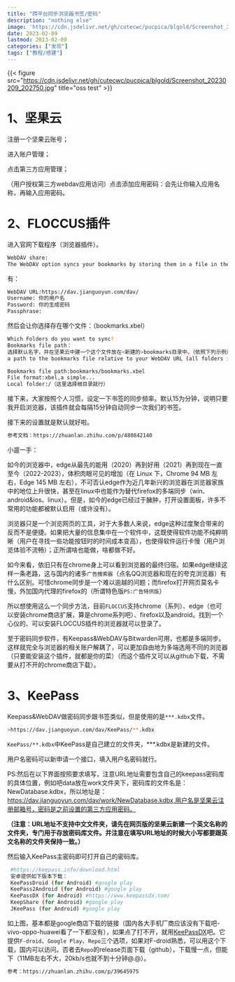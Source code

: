 ```yaml
---
title: "跨平台同步浏览器书签/密码"
description: "nothing else"
image: 'https://cdn.jsdelivr.net/gh/cutecwc/pucpica/blgold/Screenshot_20230209_202750.jpg'
date: 2023-02-09
lastmod: 2023-02-09
categories: ["发现"]
tags: ["教程/搭建"]
---
```


{{< figure src="https://cdn.jsdelivr.net/gh/cutecwc/pucpica/blgold/Screenshot_20230209_202750.jpg" title="oss test" >}}

# 1、坚果云

注册一个坚果云账号；

进入账户管理；

点击第三方应用管理；

（用户授权第三方webdav应用访问）点击添加应用密码：会先让你输入应用名称，再输入应用密码。

# 2、FLOCCUS插件

进入官网下载程序（浏览器插件）。

```bash
WebDAV share:
The WebDAV option syncs your bookmarks by storing them in a file in the provided WebDAV share. There is no accompanying web UI for this option and you can use it with any WebDAV-compatible server. It can sync http, ftp, data and javascript bookmarks.The WebDAV option syncs your bookmarks by storing them in a file in the provided WebDAV share. There is no accompanying web UI for this option and you can use it with any WebDAV-compatible server. It can sync http, ftp, data and javascript bookmarks.
```

有：

```bash
WebDAV URL:https://dav.jianguoyun.com/dav/
Username: 你的用户名
Password: 你的生成密码
Passphrase:
```

然后会让你选择存在哪个文件：（bookmarks.xbel）

```bash
Which Folders do you want to sync?
Bookmarks file path：
选择默认名字，并在坚果云中建一个这个文件放在<新建的>bookmarks目录中。（依照下列示例进行更改）
a path to the bookmarks file relative to your WebDAV URL (all folders in the path must already exist). e.g. personal_stuff/bookmarks.xbel

Bookmarks file path:bookmarks/bookmarks.xbel
File format:xbel,a simple...
Local folder:/（这里选择根目录就行）
```

接下来，大家按照个人习惯，设定一下书签的同步频率。默认15为分钟，说明只要我开启浏览器，该插件就会每隔15分钟自动同步一次我们的书签。

接下来的设置就是默认就好啦。

```bash
参考文档：https://zhuanlan.zhihu.com/p/480842140
```

小遛一手：

如今的浏览器中，edge从最先的能用（2020）再到好用（2021）再到现在一直至今（2022-2023），体积肉眼可见的增加（在 Linux 下，Chrome 94 MB 左右，Edge 145 MB 左右），不可否认edge作为近几年新兴的浏览器在浏览器家族中的地位上升很快，甚至在linux中也能作为替代firefox的多端同步（win、android&ios、linux）。但是，如今的edge已经过于臃肿，打开设置面板，许多不常用的功能都被默认启用（或许没有）。

浏览器只是一个浏览网页的工具，对于大多数人来说，edge这种过度聚合带来的反而不是便捷。如果把大量的信息集中在一个软件中，这既使得软件功能不纯粹明晰（用户在寻找一些功能按钮时的时间成本变高），也使得软件运行卡慢（用户浏览体验不流畅）；正所谓啥也能做，啥都做不好。

如今来看，依旧只有在chrome身上可以看到浏览器的最终归宿。如果edge继续这样一条老路，这与国内的诸多`广告搜索器`（点名QQ浏览器和现在的夸克浏览器）有什么区别。可惜chrome同步是一个难以逾越的问题；而firefox打开网页莫名卡慢，外加国内代理的firefox的（所谓特色版`PS:广告特供版`）

所以想使用这么一个同步方法，目前`FLOCCUS`支持chrome（系列）、edge（也可以安装chrome商店扩展，算是chrome系列吧）、firefox以及android。找到一个心仪的、可以安装FLOCCUS插件的浏览器就可以登录了。

至于密码同步软件，有Keepass&WebDAV与Bitwarden可用，也都是多端同步。这样就完全与浏览器的相关账户解耦了，可以更加自由地为多端选用不同的浏览器（只要能安装这个插件，就都是你的菜）（而这个插件又可以从github下载，不需要从打不开的chrome商店下载）。

# 3、KeePass

Keepass&WebDAV做密码同步跟书签类似，但是使用的是`***.kdbx`文件。

```bash
>https://dav.jianguoyun.com/dav/KeePass/**.kdbx
```

`KeePass/**.kdbx`中KeePass是自己建立的文件夹，***.kdbx是新建的文件。

用户名密码可以新申请一个接口，填入用户名密码就行。

PS:然后在以下界面按照要求填写，注意URL地址需要包含自己的keepass密码库的具体位置，例如吧data放在work文件夹下，密码库的文件名是：NewDatabase.kdbx，所以地址是：https://dav.jianguoyun.com/dav/work/NewDatabase.kdbx,用户名是坚果云注册邮箱号，密码是之前设置的第三方应用密码。

**（注意：URL地址不支持中文文件夹，请先在网页版的坚果云新建一个英文名称的文件夹，专门用于存放密码库文件。并注意在填写URL地址的时候大小写都要跟英文名称的文件夹保持一致。）**

然后输入KeePass主密码即可打开自己的密码库。

```bash
 #https://keepass.info/download.html
 安卓提供如下版本下载：
 KeePassDroid (for Android) #google play
 KeePass2Android (for Android) #google play
 KeePassDX (for Android) #https://www.keepassdx.com/
 KeepShare (for Android) #google play
 JKeePass (for Android) #google play
```

如上图，基本都是google商店下载的链接（国内各大手机厂商应该没有下载吧-vivo-oppo-huawei看了一下都没有），如果点了打不开，就用[KeePassDX](https://www.keepassdx.com/)吧。它提供`F-droid`、`Google Play`、`Repo`三个选项，如果对F-droid熟悉，可以用这个下载，国内可以访问。否者去`Repo`的release页面下载（github），下载慢一点，但能下（11MB左右不大，20kb/s也就不到十分钟@.@）。

```bash
参考：https://zhuanlan.zhihu.com/p/39645975
```

